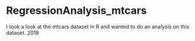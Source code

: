 # RegressionAnalysis_mtcars
I took a look at the mtcars dataset in R and wanted to do an analysis on this dataset. 2018
